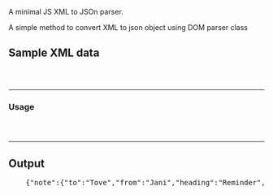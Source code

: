 A minimal JS XML to JSOn parser.

A simple method to convert XML to json object using DOM parser class

<h2> Sample XML data</h2>
<code>
	<script id="input" type="text/xml">
	    <note>
	        <to>Tove</to>
	        <from>Jani</from>
	        <heading>Reminder</heading>
	        <body>
	            Dont forget me this weekend!
	            <otherwise> i will kill you :)</otherwise>
	        </body>
	        <parallel>Some content</parallel>
	    </note>
	</script>
</code>

<hr>

<h3>Usage</h3>
<code>
	<script>
		parser = new xmlP(document.getElementById('input').innerHTML);
		console.log(parser.parseToJSON());
	</script>
</code>

<hr>

<h2>Output</h2>
<pre>
	{"note":{"to":"Tove","from":"Jani","heading":"Reminder","body":{"otherwise":" i will kill you :)"},"parallel":"Some content"}}
</pre>
